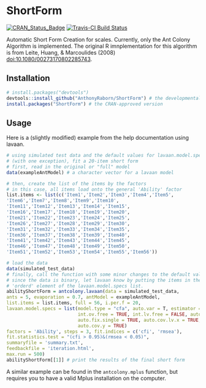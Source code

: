 
ShortForm
=========

[![CRAN\_Status\_Badge](http://www.r-pkg.org/badges/version/ShortForm)](http://cran.r-project.org/package=ShortForm) [![Travis-CI Build Status](http://travis-ci.org/AnthonyRaborn/ShortForm.svg?branch=master)](http://travis-ci.org/AnthonyRaborn/ShortForm)

Automatic Short Form Creation for scales. Currently, only the Ant Colony Algorithm is implemented. The original R imnplementation for this algorithm is from Leite, Huang, & Marcoulides (2008) <doi:10.1080/00273170802285743>.

Installation
------------

``` r
# install.packages("devtools")
devtools::install_github("AnthonyRaborn/ShortForm") # the developmental version
install.packages("ShortForm") # the CRAN-approved version
```

Usage
-----

Here is a (slightly modified) example from the help documentation using lavaan.

``` r
# using simulated test data and the default values for lavaan.model.specs
# (with one exception), fit a 20-item short form
# first, read in the original or "full" model
data(exampleAntModel) # a character vector for a lavaan model

# then, create the list of the items by the factors
# in this case, all items load onto the general 'Ability' factor
list.items <- list(c('Item1','Item2','Item3','Item4','Item5',
'Item6','Item7','Item8','Item9','Item10',
'Item11','Item12','Item13','Item14','Item15',
'Item16','Item17','Item18','Item19','Item20',
'Item21','Item22','Item23','Item24','Item25',
'Item26','Item27','Item28','Item29','Item30',
'Item31','Item32','Item33','Item34','Item35',
'Item36','Item37','Item38','Item39','Item40',
'Item41','Item42','Item43','Item44','Item45',
'Item46','Item47','Item48','Item49','Item50',
'Item51','Item52','Item53','Item54','Item55','Item56'))

# load the data
data(simulated_test_data)
# finally, call the function with some minor changes to the default values.
# since the data is binary, let lavaan know by putting the items in the
# 'orderd' element of the lavaan.model.specs list.
abilityShortForm = antcolony.lavaan(data = simulated_test_data,
ants = 5, evaporation = 0.7, antModel = exampleAntModel,
list.items = list.items, full = 56, i.per.f = 20,
lavaan.model.specs = list(model.type = "cfa", auto.var = T, estimator = "default", ordered = unlist(list.items), 
                          int.ov.free = TRUE, int.lv.free = FALSE, auto.fix.first = TRUE, 
                          auto.fix.single = TRUE, auto.cov.lv.x = TRUE, auto.th = TRUE, auto.delta = TRUE, 
                          auto.cov.y = TRUE)
factors = 'Ability', steps = 3, fit.indices = c('cfi', 'rmsea'),
fit.statistics.test = "(cfi > 0.95)&(rmsea < 0.05)",
summaryfile = 'summary.txt',
feedbackfile = 'iteration.html',
max.run = 500)
abilityShortForm[[1]] # print the results of the final short form
```

A similar example can be found in the `antcolony.mplus` function, but requires you to have a valid Mplus installation on the computer.
